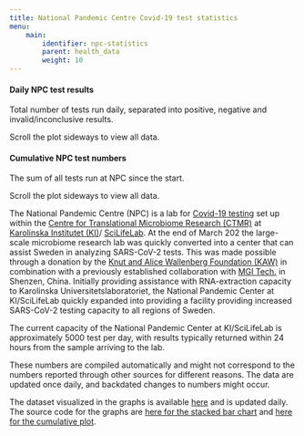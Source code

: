 ```yaml
---
title: National Pandemic Centre Covid-19 test statistics
menu:
    main:
        identifier: npc-statistics
        parent: health_data
        weight: 10
---
```


#### Daily NPC test results

Total number of tests run daily, separated into positive, negative and invalid/inconclusive results.

<div class="d-md-none alert alert-info">
  Scroll the plot sideways to view all data.
</div>

<div class="plot_wrapper">
  <div id="stacked-bar-chart"></div>
</div>

#### Cumulative NPC test numbers

The sum of all tests run at NPC since the start.

<div class="d-md-none alert alert-info">
  Scroll the plot sideways to view all data.
</div>

<div class="plot_wrapper">
  <div id="cumulative-plot"></div>
</div>

The National Pandemic Centre (NPC) is a lab for
[Covid-19 testing](https://ki.se/mtc/ctmr-and-covid-19) set up within the
[Centre for Translational Microbiome Research (CTMR)](https://ki.se/en/research/centre-for-translational-microbiome-research-ctmr)
at [Karolinska Institutet (KI)](https://ki.se/en)/
[SciLifeLab](https://www.scilifelab.se/).
At the end of March 202 the large-scale microbiome research lab was
quickly converted into a center that can assist Sweden in
analyzing SARS-CoV-2 tests.
This was made possible through a donation by the
[Knut and Alice Wallenberg Foundation (KAW)](https://kaw.wallenberg.org/en)
in combination with a previously established collaboration with
[MGI Tech.](https://en.mgitech.cn/) in Shenzen, China.
Initially providing assistance with RNA-extraction capacity to
Karolinska Universitetslaboratoriet, the National Pandemic Center
at KI/SciLifeLab quickly expanded into providing a facility providing
increased SARS-CoV-2 testing capacity to all regions of Sweden.

The current capacity of the National Pandemic Center at KI/SciLifeLab is
approximately 5000 test per day, with results typically returned within
24 hours from the sample arriving to the lab.

These numbers are compiled automatically and might not correspond to
the numbers reported through other sources for different reasons.
The data are updated once daily, and backdated changes to numbers might occur.

The dataset visualized in the graphs is available
[here](https://datagraphics.dckube.scilifelab.se/dataset/bbbaf64a25a1452287a8630503f07418) and is updated daily.
The source code for the graphs are
[here for the stacked bar chart](https://datagraphics.dckube.scilifelab.se/graphic/ddb1119aefce47d58d0b3a49e98b4fcc)
and [here for the cumulative plot](https://datagraphics.dckube.scilifelab.se/graphic/e823c75ee55849e7999da56c6c869c7a).

<script src="https://cdn.jsdelivr.net/npm/vega@5.12.1"></script>
<script src="https://cdn.jsdelivr.net/npm/vega-lite@4.12.2"></script>
<script src="https://cdn.jsdelivr.net/npm/vega-embed@6.8.0"></script>

<script src="https://datagraphics.dckube.scilifelab.se/graphic/ddb1119aefce47d58d0b3a49e98b4fcc.js?id=stacked-bar-chart"></script>

<script src="https://datagraphics.dckube.scilifelab.se/graphic/e823c75ee55849e7999da56c6c869c7a.js?id=cumulative-plot"></script>
